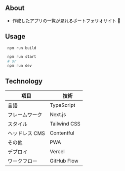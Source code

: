 ## About

- 作成したアプリの一覧が見れるポートフォリオサイト 👀

## Usage

```
 npm run build
```

```bash
 npm run start
 # or
 npm run dev
```

## Technology

| 項目           | 　技術       |
| -------------- | ------------ |
| 言語           | TypeScript   |
| フレームワーク | Next.js      |
| スタイル       | Tailwind CSS |
| ヘッドレス CMS | Contentful   |
| その他         | PWA          |
| デプロイ       | Vercel       |
| ワークフロー   | GitHub Flow  |
